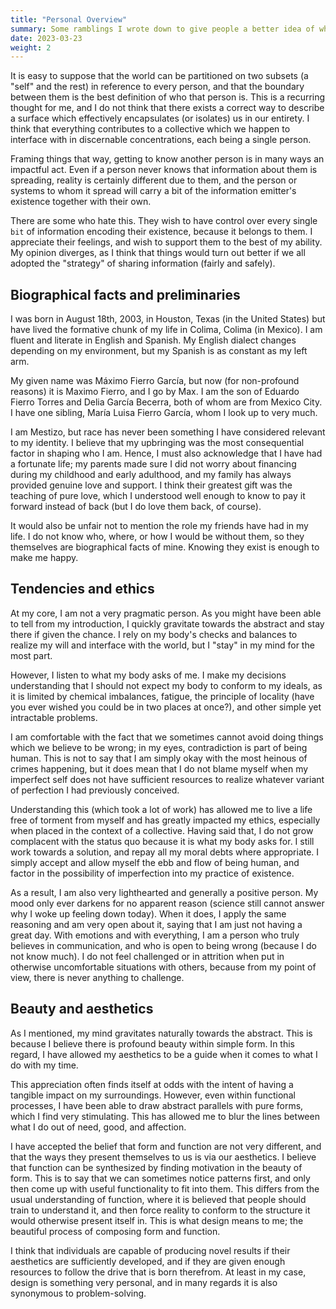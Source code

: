 ```yaml
---
title: "Personal Overview"
summary: Some ramblings I wrote down to give people a better idea of who I am.
date: 2023-03-23
weight: 2
---
```


It is easy to suppose that the world can be partitioned on two subsets (a "self" and the rest) in reference to every person, and that the boundary between them is the best definition of who that person is. This is a recurring thought for me, and I do not think that there exists a correct way to describe a surface which effectively encapsulates (or isolates) us in our entirety. I think that everything contributes to a collective which we happen to interface with in discernable concentrations, each being a single person.

Framing things that way, getting to know another person is in many ways an impactful act. Even if a person never knows that information about them is spreading, reality is certainly different due to them, and the person or systems to whom it spread will carry a bit of the information emitter's existence together with their own.

There are some who hate this. They wish to have control over every single `bit` of information encoding their existence, because it belongs to them. I appreciate their feelings, and wish to support them to the best of my ability. My opinion diverges, as I think that things would turn out better if we all adopted the "strategy" of sharing information (fairly and safely).

## Biographical facts and preliminaries

I was born in August 18th, 2003, in Houston, Texas (in the United States) but have lived the formative chunk of my life in Colima, Colima (in Mexico). I am fluent and literate in English and Spanish. My English dialect changes depending on my environment, but my Spanish is as constant as my left arm.

My given name was Máximo Fierro García, but now (for non-profound reasons) it is Maximo Fierro, and I go by Max. I am the son of Eduardo Fierro Torres and Delia García Becerra, both of whom are from Mexico City. I have one sibling, María Luisa Fierro García, whom I look up to very much.

I am Mestizo, but race has never been something I have considered relevant to my identity. I believe that my upbringing was the most consequential factor in shaping who I am. Hence, I must also acknowledge that I have had a fortunate life; my parents made sure I did not worry about financing during my childhood and early adulthood, and my family has always provided genuine love and support. I think their greatest gift was the teaching of pure love, which I understood well enough to know to pay it forward instead of back (but I do love them back, of course).

It would also be unfair not to mention the role my friends have had in my life. I do not know who, where, or how I would be without them, so they themselves are biographical facts of mine. Knowing they exist is enough to make me happy.

## Tendencies and ethics

At my core, I am not a very pragmatic person. As you might have been able to tell from my introduction, I quickly gravitate towards the abstract and stay there if given the chance. I rely on my body's checks and balances to realize my will and interface with the world, but I "stay" in my mind for the most part.

However, I listen to what my body asks of me. I make my decisions understanding that I should not expect my body to conform to my ideals, as it is limited by chemical imbalances, fatigue, the principle of locality (have you ever wished you could be in two places at once?), and other simple yet intractable problems.

I am comfortable with the fact that we sometimes cannot avoid doing things which we believe to be wrong; in my eyes, contradiction is part of being human. This is not to say that I am simply okay with the most heinous of crimes happening, but it does mean that I do not blame myself when my imperfect self does not have sufficient resources to realize whatever variant of perfection I had previously conceived.

Understanding this (which took a lot of work) has allowed me to live a life free of torment from myself and has greatly impacted my ethics, especially when placed in the context of a collective. Having said that, I do not grow complacent with the status quo because it is what my body asks for. I still work towards a solution, and repay all my moral debts where appropriate. I simply accept and allow myself the ebb and flow of being human, and factor in the possibility of imperfection into my practice of existence.

As a result, I am also very lighthearted and generally a positive person. My mood only ever darkens for no apparent reason (science still cannot answer why I woke up feeling down today). When it does, I apply the same reasoning and am very open about it, saying that I am just not having a great day. With emotions and with everything, I am a person who truly believes in communication, and who is open to being wrong (because I do not know much). I do not feel challenged or in attrition when put in otherwise uncomfortable situations with others, because from my point of view, there is never anything to challenge.

## Beauty and aesthetics

As I mentioned, my mind gravitates naturally towards the abstract. This is because I believe there is profound beauty within simple form. In this regard, I have allowed my aesthetics to be a guide when it comes to what I do with my time.

This appreciation often finds itself at odds with the intent of having a tangible impact on my surroundings. However, even within functional processes, I have been able to draw abstract parallels with pure forms, which I find very stimulating. This has allowed me to blur the lines between what I do out of need, good, and affection.

I have accepted the belief that form and function are not very different, and that the ways they present themselves to us is via our aesthetics. I believe that function can be synthesized by finding motivation in the beauty of form. This is to say that we can sometimes notice patterns first, and only then come up with useful functionality to fit into them. This differs from the usual understanding of function, where it is believed that people should train to understand it, and then force reality to conform to the structure it would otherwise present itself in. This is what design means to me; the beautiful process of composing form and function.

I think that individuals are capable of producing novel results if their aesthetics are sufficiently developed, and if they are given enough resources to follow the drive that is born therefrom. At least in my case, design is something very personal, and in many regards it is also synonymous to problem-solving.

